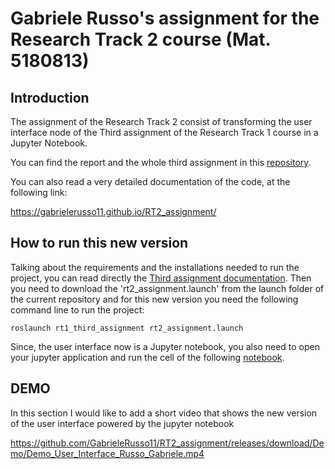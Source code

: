 # Gabriele Russo's assignment for the Research Track 2 course (Mat. 5180813)

## Introduction
The assignment of the Research Track 2 consist of transforming the user interface node of the Third assignment of the Research Track 1 course in a Jupyter Notebook.

You can find the report and the whole third assignment in this [repository](https://github.com/GabrieleRusso11/rt1_third_assignment).

You can also read a very detailed documentation of the code, at the following link:

https://gabrielerusso11.github.io/RT2_assignment/

## How to run this new version
Talking about the requirements and the installations needed to run the project, you can read directly the [Third assignment documentation](https://github.com/GabrieleRusso11/rt1_third_assignment).
Then you need to download the 'rt2_assignment.launch' from the launch folder of the current repository and for this new version you need the following command line to run the project:

```
roslaunch rt1_third_assignment rt2_assignment.launch
```

Since, the user interface now is a Jupyter notebook, you also need to open your jupyter application and run the cell of the following [notebook](https://github.com/GabrieleRusso11/RT2_assignment/blob/main/User_Interface_Russo_Gabriele.ipynb).

## DEMO
In this section I would like to add a short video that shows the new version of the user interface powered by the jupyter notebook

https://github.com/GabrieleRusso11/RT2_assignment/releases/download/Demo/Demo_User_Interface_Russo_Gabriele.mp4
